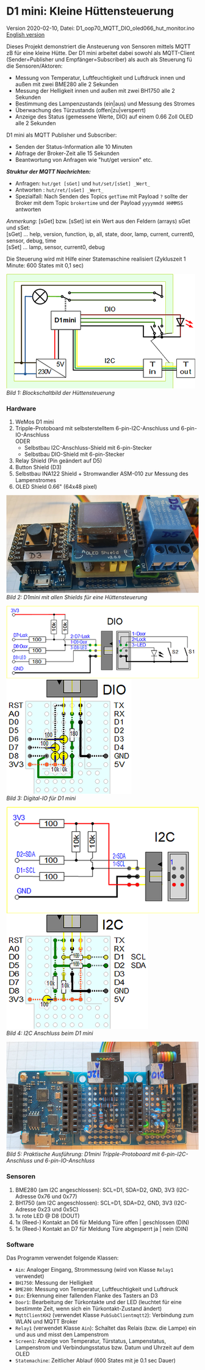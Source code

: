 # D1 mini: Kleine H&uuml;ttensteuerung
Version 2020-02-10, Datei: D1_oop70_MQTT_DIO_oled066_hut_monitor.ino   
[English version](./README.md "English version")   

Dieses Projekt demonstriert die Ansteuerung von Sensoren mittels MQTT zB f&uuml;r eine kleine H&uuml;tte. Der D1 mini arbeitet dabei sowohl als MQTT-Client (Sender=Publisher und  Empf&auml;nger=Subscriber) als auch als Steuerung f&uuml; die Sensoren/Aktoren:   
* Messung von Temperatur, Luftfeuchtigkeit und Luftdruck innen und au&szlig;en mit zwei BME280 alle 2 Sekunden   
* Messung der Helligkeit innen und au&szlig;en mit zwei BH1750 alle 2 Sekunden   
* Bestimmung des Lampenzustands (ein|aus) und Messung des Stromes   
* &Uuml;berwachung des T&uuml;rzustands (offen|zu|versperrt)   
* Anzeige des Status (gemessene Werte, DIO) auf einem 0.66 Zoll OLED alle 2 Sekunden   

D1 mini als MQTT Publisher und Subscriber:
* Senden der Status-Information alle 10 Minuten   
* Abfrage der Broker-Zeit alle 15 Sekunden      
* Beantwortung von Anfragen wie "hut/get version" etc.   

__*Struktur der MQTT Nachrichten:*__   
* Anfragen: `hut/get [sGet]` und `hut/set/[sSet] _Wert_`   
* Antworten : `hut/ret/[sGet] _Wert_`   
* Spezialfall: Nach Senden des Topics `getTime` mit Payload `?` sollte der Broker mit dem Topic `brokertime` und der Payload `yyyymmdd HHMMSS` antworten   

_*Anmerkung*_: [sGet] bzw. [sSet] ist ein Wert aus den Feldern (arrays) sGet und sSet:   
[sGet] ... help, version, function, ip, all, state, door, lamp, current, current0, sensor, debug, time   
[sSet] ... lamp, sensor, current0, debug

Die Steuerung wird mit Hilfe einer Statemaschine realisiert (Zykluszeit 1 Minute: 600 States mit  0,1 sec)

![D1_Uebersicht1](./images/D1_hut_overview1.png "Blockschaltbild der Steuerung")   
_Bild 1: Blockschaltbild der H&uuml;ttensteuerung_   

### Hardware
1. WeMos D1 mini
2. Tripple-Protoboard mit selbsterstelltem 6-pin-I2C-Anschluss und 6-pin-IO-Anschluss   
   ODER   
   * Selbstbau I2C-Anschluss-Shield mit 6-pin-Stecker
   * Selbstbau DIO-Shield mit 6-pin-Stecker
3. Relay Shield (Pin ge&auml;ndert auf D5)   
4. Button Shield (D3)
5. Selbstbau INA122 Shield + Stromwandler ASM-010 zur Messung des Lampenstromes
6. OLED Shield 0.66" (64x48 pixel) 

![D1_Shields1](./images/D1_hut_allShields.png "D1 mini mit allen Shields f&uuml;r eine H&uuml;ttensteuerung")   
_Bild 2: D1mini mit allen Shields f&uuml;r eine H&uuml;ttensteuerung_   

![D1_DIO_circuit](./images/D1_hut_DIO_circuit.png "Digital-IO f&uuml;r D1 mini - Schaltung") ![D1_DIO_component](./images/D1_hut_DIO_comp.png "Digital-IO f&uuml;r D1 mini Bauteilseite")     
_Bild 3: Digital-IO f&uuml;r D1 mini_   

![D1_I2C_circuit](./images/D1_hut_I2C_circuit.png "I2C Anschluss beim D1 mini - Schaltung") ![D1_DIO](./images/D1_hut_I2C_comp.png "I2C Anschluss beim  D1 mini Bauteilseite")     
_Bild 4: I2C Anschluss beim D1 mini_   

![D1_Tripple_Shield](./images/D1_hut_TrippleShield.png "D1mini Tripple-Shield")   
_Bild 5: Praktische Ausf&uuml;hrung: D1mini Tripple-Protoboard mit 6-pin-I2C-Anschluss und 6-pin-IO-Anschluss_   


### Sensoren
1. BME280 (am I2C angeschlossen): SCL=D1, SDA=D2, GND, 3V3 (I2C-Adresse 0x76 und 0x77)
2. BH1750 (am I2C angeschlossen): SCL=D1, SDA=D2, GND, 3V3 (I2C-Adresse 0x23 und 0x5C)
3. 1x rote LED @ D8 (DOUT)
4. 1x (Reed-) Kontakt an D6 f&uuml;r Meldung T&uuml;re offen | geschlossen (DIN)
5. 1x (Reed-) Kontakt an D7 f&uuml;r Meldung T&uuml;re abgesperrt ja | nein (DIN)

### Software
Das Programm verwendet folgende Klassen:
* `Ain`: Analoger Eingang, Strommessung (wird von Klasse `Relay1` verwendet)
* `BH1750`: Messung der Helligkeit   
* `BME280`: Messung von Temperatur, Luftfeuchtigkeit und Luftdruck   
* `Din`: Erkennung einer fallenden Flanke des Tasters an D3
* `Door1`: Bearbeitung der T&uuml;rkontakte und der LED (leuchtet f&uuml;r eine bestimmte Zeit, wenn sich ein T&uuml;rkontakt-Zustand &auml;ndert)   
* `MqttClientKH2` (verwendet Klasse `PubSubClientmqtt2`): Verbindung zum WLAN und MQTT Broker
* `Relay1` (verwendet Klasse `Ain`): Schaltet das Relais (bzw. die Lampe) ein und aus und misst den Lampenstrom   
* `Screen1`: Anzeige von Temperatur, T&uuml;rstatus, Lampenstatus, Lampenstrom und Verbindungsstatus bzw. Datum und Uhrzeit auf dem OLED   
* `Statemachine`: Zeitlicher Ablauf (600 States mit je 0.1 sec Dauer)   